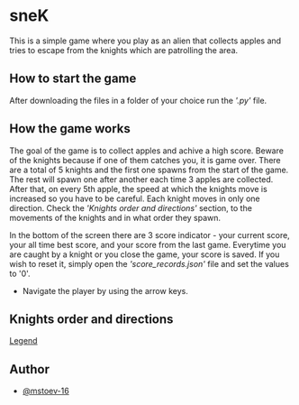 
# sneK

This is a simple game where you play as an alien that collects apples and tries to escape from the knights which are patrolling the area.


## How to start the game

After downloading the files in a folder of your choice run the *'.py'* file. 

## How the game works
The goal of the game is to collect apples and achive a high score. Beware of the knights because if one of them catches you, it is game over. There are a total of 5 knights and the first one spawns from the start of the game. The rest will spawn one after another each time 3 apples are collected. After that, on every 5th apple, the speed at which the knights move is increased so you have to be careful. Each knight moves in only one direction. Check the *'Knights order and directions'* section, to the movements of the knights and in what order they spawn.

In the bottom of the screen there are 3 score indicator - your current score, your all time best score, and your score from the last game. Everytime you are caught by a knight or you close the game, your score is saved. If you wish to reset it, simply open the   *'score_records.json'* file and set the values to '0'.

- Navigate the player by using the arrow keys.

## Knights order and directions

[Legend](https://github.com/mstoev-16/sneK/blob/main/images/snek_knights.png)


## Author

- [@mstoev-16](https://github.com/mstoev-16)

